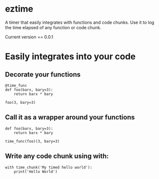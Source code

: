 # eztime
A timer that easily integrates with functions and code chunks. 
Use it to log the time elapsed of any function or code chunk.

Current version == 0.0.1

# Easily integrates into your code


## Decorate your functions
```
@time_func
def foo(barx, bary=3):
    return barx * bary
    
foo(3, bary=3)
```

## Call it as a wrapper around your functions
```
def foo(barx, bary=3):
    return barx * bary
    
time_func(foo)(3, bary=3)
```

## Write any code chunk using with:
```
with time_chunk('My timed hello world'):
    print('Hello World')
```